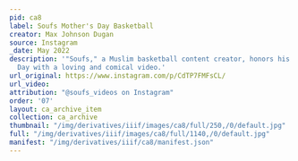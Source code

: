 ```yaml
---
pid: ca8
label: Soufs Mother's Day Basketball
creator: Max Johnson Dugan
source: Instagram
_date: May 2022
description: '"Soufs," a Muslim basketball content creator, honors his mother on Mother''s
  Day with a loving and comical video.'
url_original: https://www.instagram.com/p/CdTP7FMFsCL/
url_video:
attribution: "@soufs_videos on Instagram"
order: '07'
layout: ca_archive_item
collection: ca_archive
thumbnail: "/img/derivatives/iiif/images/ca8/full/250,/0/default.jpg"
full: "/img/derivatives/iiif/images/ca8/full/1140,/0/default.jpg"
manifest: "/img/derivatives/iiif/ca8/manifest.json"
---
```

